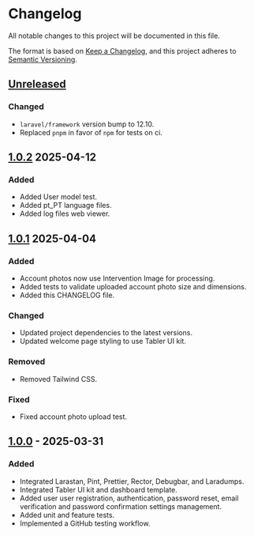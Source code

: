 # Changelog

All notable changes to this project will be documented in this file.

The format is based on [Keep a Changelog](https://keepachangelog.com/en/1.1.0/),
and this project adheres to [Semantic Versioning](https://semver.org/spec/v2.0.0.html).

## [Unreleased]

### Changed

- `laravel/framework` version bump to 12.10.
- Replaced `pnpm` in favor of `npm` for tests on ci.

## [1.0.2] 2025-04-12

### Added

- Added User model test.
- Added pt_PT language files.
- Added log files web viewer.

## [1.0.1] 2025-04-04

### Added

- Account photos now use Intervention Image for processing.
- Added tests to validate uploaded account photo size and dimensions.
- Added this CHANGELOG file.

### Changed

- Updated project dependencies to the latest versions.
- Updated welcome page styling to use Tabler UI kit.

### Removed

- Removed Tailwind CSS.

### Fixed

- Fixed account photo upload test.

## [1.0.0] - 2025-03-31

### Added

- Integrated Larastan, Pint, Prettier, Rector, Debugbar, and Laradumps.
- Integrated Tabler UI kit and dashboard template.
- Added user user registration, authentication, password reset, email verification and password confirmation settings management.
- Added unit and feature tests.
- Implemented a GitHub testing workflow.

[unreleased]: https://github.com/santosvilanculos/cuirass/compare/v1.0.2...HEAD
[1.0.2]: https://github.com/santosvilanculos/cuirass/compare/v1.0.1...v1.0.2
[1.0.1]: https://github.com/santosvilanculos/cuirass/compare/v1.0.0...v1.0.1
[1.0.0]: https://github.com/santosvilanculos/cuirass/releases/tag/v1.0.0
